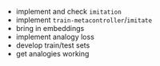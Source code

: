 * implement and check `imitation`
* implement `train-metacontroller`/`imitate`
* bring in embeddings
* implement analogy loss
* develop train/test sets
* get analogies working
